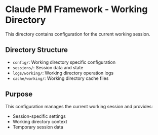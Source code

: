 # Claude PM Framework - Working Directory

This directory contains configuration for the current working session.

## Directory Structure
- `config/`: Working directory specific configuration
- `sessions/`: Session data and state
- `logs/working/`: Working directory operation logs
- `cache/working/`: Working directory cache files

## Purpose
This configuration manages the current working session and provides:
- Session-specific settings
- Working directory context
- Temporary session data

